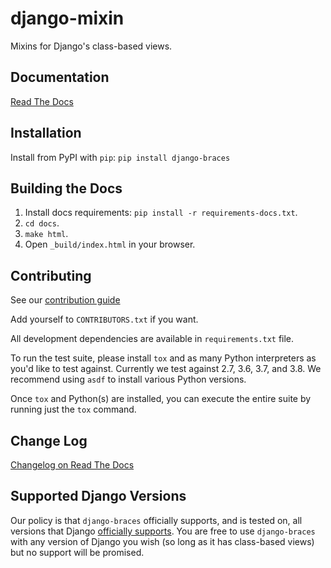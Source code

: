 # django-mixin

Mixins for Django's class-based views.

## Documentation
[Read The Docs](https://django-mixin.readthedocs.io/en/latest/index.html)

## Installation
Install from PyPI with `pip`:
`pip install django-braces`

## Building the Docs
1. Install docs requirements: `pip install -r requirements-docs.txt`.
2. `cd docs`.
3. `make html`.
4. Open `_build/index.html` in your browser.

## Contributing

See our [contribution guide](https://django-mixin.readthedocs.io/en/latest/contributing.html)

Add yourself to `CONTRIBUTORS.txt` if you want.

All development dependencies are available in `requirements.txt` file.

To run the test suite, please install `tox` and as many Python interpreters as you'd
like to test against. Currently we test against 2.7, 3.6, 3.7, and 3.8. We recommend
using `asdf` to install various Python versions.

Once `tox` and Python(s) are installed, you can execute the entire suite by running
just the `tox` command.


## Change Log

[Changelog on Read The Docs](https://django-mixin.readthedocs.io/en/latest/changelog.html)

## Supported Django Versions

Our policy is that `django-braces` officially supports, and is tested on, all versions
that Django [officially supports](https://www.djangoproject.com/download/#supported-versions).
You are free to use `django-braces` with any version of Django you wish (so long as it has
class-based views) but no support will be promised.
